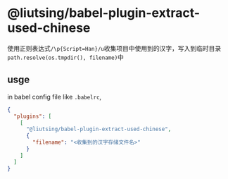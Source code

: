 # @liutsing/babel-plugin-extract-used-chinese

使用正则表达式`/\p{Script=Han}/u`收集项目中使用到的汉字，写入到临时目录`path.resolve(os.tmpdir(), filename)`中

## usge

in babel config file like `.babelrc`,

```json
{
  "plugins": [
    [
      "@liutsing/babel-plugin-extract-used-chinese",
      {
        "filename": "<收集到的汉字存储文件名>"
      }
    ]
  ]
}
```
